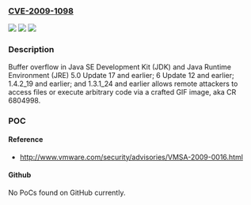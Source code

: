 ### [CVE-2009-1098](https://cve.mitre.org/cgi-bin/cvename.cgi?name=CVE-2009-1098)
![](https://img.shields.io/static/v1?label=Product&message=n%2Fa&color=blue)
![](https://img.shields.io/static/v1?label=Version&message=n%2Fa&color=blue)
![](https://img.shields.io/static/v1?label=Vulnerability&message=n%2Fa&color=brighgreen)

### Description

Buffer overflow in Java SE Development Kit (JDK) and Java Runtime Environment (JRE) 5.0 Update 17 and earlier; 6 Update 12 and earlier; 1.4.2_19 and earlier; and 1.3.1_24 and earlier allows remote attackers to access files or execute arbitrary code via a crafted GIF image, aka CR 6804998.

### POC

#### Reference
- http://www.vmware.com/security/advisories/VMSA-2009-0016.html

#### Github
No PoCs found on GitHub currently.

